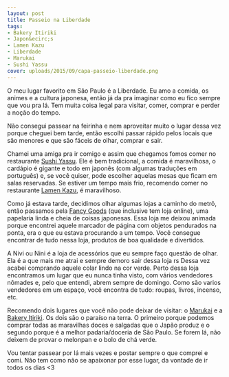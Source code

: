 ```yaml
---
layout: post
title: Passeio na Liberdade
tags:
- Bakery Itiriki
- Japon&ecirc;s
- Lamen Kazu
- Liberdade
- Marukai
- Sushi Yassu
cover: uploads/2015/09/capa-passeio-liberdade.png
---
```


O meu lugar favorito em S&atilde;o Paulo &eacute; a Liberdade. Eu amo a comida, os animes e a cultura japonesa, ent&atilde;o j&aacute; da pra imaginar como eu fico sempre que vou pra l&aacute;. Tem muita coisa legal para visitar, comer, comprar e perder a no&ccedil;&atilde;o do tempo.

N&atilde;o consegui passear na feirinha e nem aproveitar muito o lugar dessa vez porque cheguei bem tarde, ent&atilde;o escolhi passar r&aacute;pido pelos locais que s&atilde;o menores e que s&atilde;o f&aacute;ceis de olhar, comprar e sair.

Chamei uma amiga pra ir comigo e assim que chegamos fomos comer no restaurante <a href="http://www.sushiyassu.com.br/index.htm">Sushi Yassu</a>. Ele &eacute; bem tradicional, a comida &eacute; maravilhosa, o card&aacute;pio &eacute; gigante e todo em japon&ecirc;s (com algumas tradu&ccedil;&otilde;es em portugu&ecirc;s) e, se voc&ecirc; quiser, pode escolher aquelas mesas que ficam em salas reservadas. Se estiver um tempo mais frio, recomendo comer no restaurante <a href="http://www.lamenkazu.com.br/">Lamen Kazu</a>, &eacute; maravilhoso.

Como j&aacute; estava tarde, decidimos olhar algumas lojas a caminho do metr&ocirc;, ent&atilde;o passamos pela <a href="https://www.fancygoods.com.br/">Fancy Goods</a> (que inclusive tem loja online), uma papelaria linda e cheia de coisas japonesas. Essa loja me deixou animada porque encontrei aquele marcador de p&aacute;gina com objetos pendurados na ponta, era o que eu estava procurando a um tempo. Voc&ecirc; consegue encontrar de tudo nessa loja, produtos de boa qualidade e divertidos.

A Nivi ou Nini &eacute; a loja de acess&oacute;rios que eu sempre fa&ccedil;o quest&atilde;o de olhar. Ela &eacute; a que mais me atrai e sempre demoro sair dessa loja rs Dessa vez acabei comprando aquele colar lindo na cor verde. Perto dessa loja encontramos um lugar que eu nunca tinha visto, com v&aacute;rios vendedores n&ocirc;mades e, pelo que entendi, abrem sempre de domingo. Como s&atilde;o varios vendedores em um espa&ccedil;o, voc&ecirc; encontra de tudo: roupas, livros, incenso, etc.

Recomendo dois lugares que voc&ecirc; n&atilde;o pode deixar de visitar: o <a href="http://www.marukai.com.br/">Marukai</a> e a <a href="http://bakeryitiriki.com/">Bakery Itiriki</a>. Os dois s&atilde;o o para&iacute;so na terra. O primeiro porque podemos comprar todas as maravilhas doces e salgadas que o Jap&atilde;o produz e o segundo porque &eacute; a melhor padaria/doceria de S&atilde;o Paulo. Se forem l&aacute;, n&atilde;o deixem de provar o melonpan e o bolo de ch&aacute; verde.

Vou tentar passear por l&aacute; mais vezes e postar sempre o que comprei e comi. N&atilde;o tem como n&atilde;o se apaixonar por esse lugar, da vontade de ir todos os dias <3
